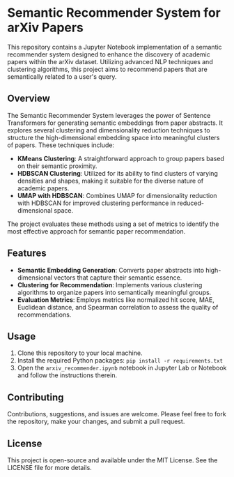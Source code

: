 # Semantic Recommender System for arXiv Papers

This repository contains a Jupyter Notebook implementation of a semantic recommender system designed to enhance the discovery of academic papers within the arXiv dataset. Utilizing advanced NLP techniques and clustering algorithms, this project aims to recommend papers that are semantically related to a user's query.

## Overview

The Semantic Recommender System leverages the power of Sentence Transformers for generating semantic embeddings from paper abstracts. It explores several clustering and dimensionality reduction techniques to structure the high-dimensional embedding space into meaningful clusters of papers. These techniques include:

- **KMeans Clustering**: A straightforward approach to group papers based on their semantic proximity.
- **HDBSCAN Clustering**: Utilized for its ability to find clusters of varying densities and shapes, making it suitable for the diverse nature of academic papers.
- **UMAP with HDBSCAN**: Combines UMAP for dimensionality reduction with HDBSCAN for improved clustering performance in reduced-dimensional space.

The project evaluates these methods using a set of metrics to identify the most effective approach for semantic paper recommendation.

## Features

- **Semantic Embedding Generation**: Converts paper abstracts into high-dimensional vectors that capture their semantic essence.
- **Clustering for Recommendation**: Implements various clustering algorithms to organize papers into semantically meaningful groups.
- **Evaluation Metrics**: Employs metrics like normalized hit score, MAE, Euclidean distance, and Spearman correlation to assess the quality of recommendations.

## Usage

1. Clone this repository to your local machine.
2. Install the required Python packages: `pip install -r requirements.txt`
3. Open the `arxiv_recommender.ipynb` notebook in Jupyter Lab or Notebook and follow the instructions therein.

## Contributing

Contributions, suggestions, and issues are welcome. Please feel free to fork the repository, make your changes, and submit a pull request.

## License

This project is open-source and available under the MIT License. See the LICENSE file for more details.
